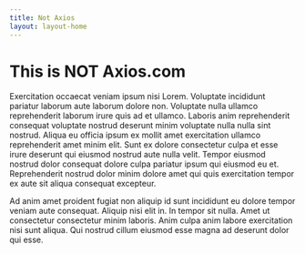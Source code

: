 ```yaml
---
title: Not Axios
layout: layout-home
---
```


# This is NOT Axios.com

Exercitation occaecat veniam ipsum nisi Lorem. Voluptate incididunt pariatur laborum aute laborum dolore non. Voluptate nulla ullamco reprehenderit laborum irure quis ad et ullamco. Laboris anim reprehenderit consequat voluptate nostrud deserunt minim voluptate nulla nulla sint nostrud. Aliqua eu officia ipsum ex mollit amet exercitation ullamco reprehenderit amet minim elit. Sunt ex dolore consectetur culpa et esse irure deserunt qui eiusmod nostrud aute nulla velit. Tempor eiusmod nostrud dolor consequat dolore culpa pariatur ipsum qui eiusmod eu et. Reprehenderit nostrud dolor minim dolore amet qui quis exercitation tempor ex aute sit aliqua consequat excepteur.

Ad anim amet proident fugiat non aliquip id sunt incididunt eu dolore tempor veniam aute consequat. Aliquip nisi elit in. In tempor sit nulla. Amet ut consectetur consectetur minim laboris. Anim culpa anim labore exercitation nisi sunt aliqua. Qui nostrud cillum eiusmod esse magna ad deserunt dolor qui esse.